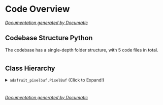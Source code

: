 # Code Overview

[_Documentation generated by Documatic_](https://www.documatic.com)

<!---Documatic-section-Codebase Structure Python-start--->
## Codebase Structure Python

The codebase has a single-depth folder structure,
                with 5 code files in total.

# #
<!---Documatic-section-Codebase Structure Python-end--->

<!---Documatic-section-Class Hierarchy-start--->
## Class Hierarchy

<!---Documatic-block-adafruit_pixelbuf.PixelBuf-start--->
<details>
	<summary><code>adafruit_pixelbuf.PixelBuf</code> (Click to Expand!)</summary>

* neopixel.NeoPixel
</details>
<!---Documatic-block-adafruit_pixelbuf.PixelBuf-end--->

# #
<!---Documatic-section-Class Hierarchy-end--->

[_Documentation generated by Documatic_](https://www.documatic.com)